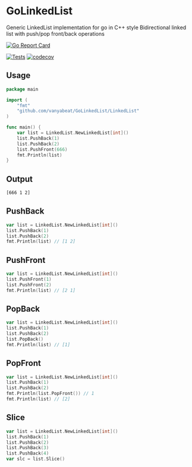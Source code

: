 # GoLinkedList
Generic LinkedList implementation for go in C++ style
Bidirectional linked list with push/pop front/back operations

[![Go Report Card](https://goreportcard.com/badge/github.com/vanyabeat/GoLinkedList)](https://goreportcard.com/report/github.com/vanyabeat/GoLinkedList)

[![Tests](https://github.com/vanyabeat/GoLinkedList/actions/workflows/Tests.yml/badge.svg)](https://github.com/vanyabeat/GoLinkedList/actions/workflows/Tests.yml)
[![codecov](https://codecov.io/gh/vanyabeat/GoLinkedList/graph/badge.svg?token=6MXG5KLBGF)](https://codecov.io/gh/vanyabeat/GoLinkedList)

## Usage

```go   
package main

import (
	"fmt"
	"github.com/vanyabeat/GoLinkedList/LinkedList"
)

func main() {
	var list = LinkedList.NewLinkedList[int]()
	list.PushBack(1)
	list.PushBack(2)
	list.PushFront(666)
	fmt.Println(list)
}
```
    
## Output

```bash
[666 1 2]
```

## PushBack

```go
var list = LinkedList.NewLinkedList[int]()
list.PushBack(1)
list.PushBack(2)
fmt.Println(list) // [1 2]
```

## PushFront

```go
var list = LinkedList.NewLinkedList[int]()
list.PushFront(1)
list.PushFront(2)
fmt.Println(list) // [2 1]
```

## PopBack
```go
var list = LinkedList.NewLinkedList[int]()
list.PushBack(1)
list.PushBack(2)
list.PopBack()
fmt.Println(list) // [1]
```

## PopFront
```go
var list = LinkedList.NewLinkedList[int]()
list.PushBack(1)
list.PushBack(2)
fmt.Println(list.PopFront()) // 1
fmt.Println(list) // [2]
```

## Slice
```go
var list = LinkedList.NewLinkedList[int]()
list.PushBack(1)
list.PushBack(2)
list.PushBack(3)
list.PushBack(4)
var slc = list.Slice()
```